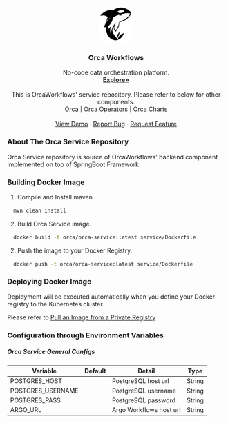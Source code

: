 <div id="top"></div>

<!-- PROJECT LOGO -->
<br />
<div align="center">
  <a href="https://orcaworkflows.com">
    <img src="../orca/public/logo_simple.png" alt="Logo" width="80" height="80">
  </a>

  <h3 align="center">Orca Workflows</h3>

  <p align="center">
    No-code data orchestration platform.
    <br />
    <a href="https://orcaworkflows.com"><strong>Explore»</strong></a>
    <br />
    <br />
    <a>
    This is OrcaWorkflows' service repository. Please refer to below for
    other components.
    </a>
    <br />
    <a href="https://github.com/OrcaWorkflows/orca/orca">Orca</a>
    |
    <a href="https://github.com/OrcaWorkflows/orca/operators">Orca Operators</a>
    |
    <a href="https://github.com/OrcaWorkflows/orca/charts">Orca Charts</a>
    <br />
    <br />
    <a href="https://www.orcaworkflows.com/#about">View Demo</a>
    ·
    <a href="https://github.com/OrcaWorkflows/orca/issues">Report Bug</a>
    ·
    <a href="https://github.com/OrcaWorkflows/orca/issues">Request Feature</a>
  </p>
</div>


<!-- ABOUT THE ORCA SERVICE REPOSITORY -->
### About The Orca Service Repository

Orca Service repository is source of OrcaWorkflows' backend component implemented on top of SpringBoot Framework.


<!-- BUILDING DOCKER IMAGE -->
### Building Docker Image
1. Compile and Install maven
```sh
  mvn clean install
```
2. Build Orca Service image.
```sh
  docker build -t orca/orca-service:latest service/Dockerfile
```
2. Push the image to your Docker Registry.
```sh
  docker push -t orca/orca-service:latest service/Dockerfile
```

<!-- DEPLOYING DOCKER IMAGE -->
### Deploying Docker Image
Deployment will be executed automatically when you define your Docker registry to the Kubernetes cluster.

Please refer to [Pull an Image from a Private Registry](https://kubernetes.io/docs/tasks/configure-pod-container/pull-image-private-registry/)

### Configuration through Environment Variables
##### Orca Service General Configs
| Variable          | Default | Detail                  | Type   |
|-------------------|---------|-------------------------|--------|
| POSTGRES_HOST     |         | PostgreSQL host url     | String |
| POSTGRES_USERNAME |         | PostgreSQL username     | String |
| POSTGRES_PASS     |         | PostgreSQL password     | String |
| ARGO_URL          |         | Argo Workflows host url | String |

